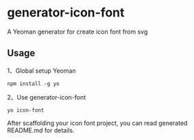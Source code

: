 # generator-icon-font
A Yeoman generator for create icon font from svg

## Usage
1、Global setup Yeoman
```
npm install -g yo
```

2、Use generator-icon-font
```
yo icon-font
```
After scaffolding your icon font project, you can read generated README.md for details.

